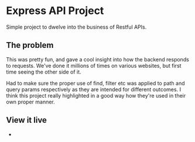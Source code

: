 # Express API Project

Simple project to dwelve into the business of Restful APIs.

## The problem

This was pretty fun, and gave a cool insight into how the backend responds to requests. We've done it millions of times on various websites, but first time seeing the other side of it.

Had to make sure the proper use of find, filter etc was applied to path and query params respectively as they are intended for different outcomes. I think this project really highlighted in a good way how they're used in their own proper manner.

## View it live

-

